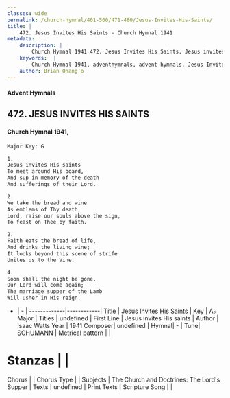 ```yaml
---
classes: wide
permalink: /church-hymnal/401-500/471-480/Jesus-Invites-His-Saints/
title: |
    472. Jesus Invites His Saints - Church Hymnal 1941
metadata:
    description: |
        Church Hymnal 1941 472. Jesus Invites His Saints. Jesus invites His saints To meet around His board, And sup in memory of the death And sufferings of their Lord. 
    keywords:  |
        Church Hymnal 1941, adventhymnals, advent hymnals, Jesus Invites His Saints, Jesus invites His saints. 
    author: Brian Onang'o
---
```


#### Advent Hymnals
## 472. JESUS INVITES HIS SAINTS
####  Church Hymnal 1941,

```txt
Major Key: G

1.
Jesus invites His saints
To meet around His board,
And sup in memory of the death
And sufferings of their Lord.

2.
We take the bread and wine
As emblems of Thy death;
Lord, raise our souls above the sign,
To feast on Thee by faith.

2.
Faith eats the bread of life,
And drinks the living wine;
It looks beyond this scene of strife
Unites us to the Vine.

4.
Soon shall the night be gone,
Our Lord will come again;
The marriage supper of the Lamb
Will usher in His reign.

```

- |   -  |
-------------|------------|
Title | Jesus Invites His Saints |
Key | A♭ Major |
Titles | undefined |
First Line | Jesus invites His saints |
Author | Isaac Watts
Year | 1941
Composer| undefined |
Hymnal|  - |
Tune| SCHUMANN |
Metrical pattern | |
# Stanzas |  |
Chorus |  |
Chorus Type |  |
Subjects | The Church and Doctrines: The Lord's Supper |
Texts | undefined |
Print Texts | 
Scripture Song |  |
    
